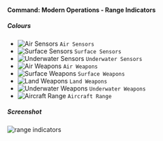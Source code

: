 #### Command: Modern Operations - Range Indicators

##### Colours

- ![Air Sensors](https://placehold.co/15x15/FFFFFF/FFFFFF.png) `Air Sensors`
- ![Surface Sensors](https://placehold.co/15x15/FFD800/FFD800.png) `Surface Sensors`
- ![Underwater Sensors](https://placehold.co/15x15/7BC77B/7BC77B.png) `Underwater Sensors`
- ![Air Weapons](https://placehold.co/15x15/FF6969/FF6969.png) `Air Weapons`
- ![Surface Weapons](https://placehold.co/15x15/FF0000/FF0000.png) `Surface Weapons`
- ![Land Weapons](https://placehold.co/15x15/52290C/52290C.png) `Land Weapons`
- ![Underwater Weapons](https://placehold.co/15x15/003200/003200.png) `Underwater Weapons`
- ![Aircraft Range](https://placehold.co/15x15/0C3864/0C3864.png) `Aircraft Range`

##### Screenshot

![range indicators](https://github.com/GrandStrategos/Command_Resources/assets/133597501/9ec0accb-769c-4502-b382-bff06241d26d)
